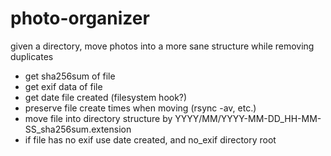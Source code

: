 # photo-organizer

given a directory, move photos into a more sane structure while removing duplicates

* get sha256sum of file
* get exif data of file
* get date file created (filesystem hook?)
* preserve file create times when moving (rsync -av, etc.)
* move file into directory structure by YYYY/MM/YYYY-MM-DD_HH-MM-SS_sha256sum.extension
* if file has no exif use date created, and no_exif directory root
